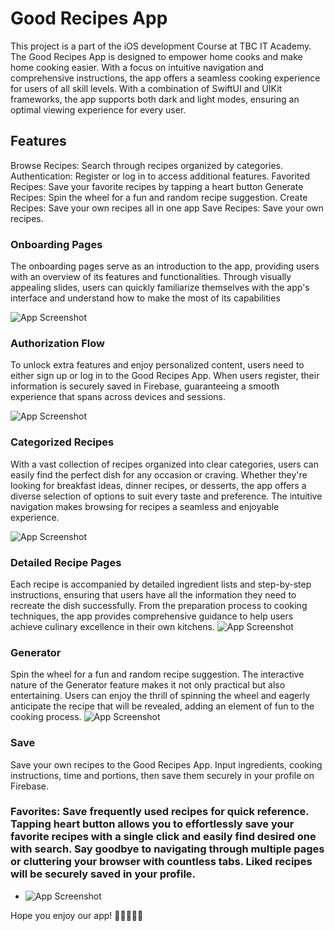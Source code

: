 # Good Recipes App

This project is a part of the iOS development Course at TBC IT Academy. The Good Recipes App is designed to empower home cooks and make home cooking easier. With a focus on intuitive navigation and comprehensive instructions, the app offers a seamless cooking experience for users of all skill levels. With a combination of SwiftUI and UIKit frameworks, the app supports both dark and light modes, ensuring an optimal viewing experience for every user.

## Features

Browse Recipes: Search through recipes organized by categories.
Authentication: Register or log in to access additional features.
Favorited Recipes: Save your favorite recipes by tapping a heart button
Generate Recipes: Spin the wheel for a fun and random recipe suggestion. Create Recipes: Save your own recipes all in one app
Save Recipes: Save your own recipes.

### Onboarding Pages
The onboarding pages serve as an introduction to the app, providing users with an overview of its features and functionalities. Through visually appealing slides, users can quickly familiarize themselves with the app's interface and understand how to make the most of its capabilities

![App Screenshot](https://i.ibb.co/fMZNJrf/Image-2-12-24-at-7-29-PM.jpg)


### Authorization Flow
To unlock extra features and enjoy personalized content, users need to either sign up or log in to the Good Recipes App. When users register, their information is securely saved in Firebase, guaranteeing a smooth experience that spans across devices and sessions.

![App Screenshot](https://i.ibb.co/NK1CZHp/Image-2-12-24-at-7-29-PM-1.jpg)


### Categorized Recipes
With a vast collection of recipes organized into clear categories, users can easily find the perfect dish for any occasion or craving. Whether they're looking for breakfast ideas, dinner recipes, or desserts, the app offers a diverse selection of options to suit every taste and preference. The intuitive navigation makes browsing for recipes a seamless and enjoyable experience.

![App Screenshot](https://ibb.co/Zf738F4/Image.jpg)


### Detailed Recipe Pages
Each recipe is accompanied by detailed ingredient lists and step-by-step instructions, ensuring that users have all the information they need to recreate the dish successfully. From the preparation process to cooking techniques, the app provides comprehensive guidance to help users achieve culinary excellence in their own kitchens.
![App Screenshot](https://i.ibb.co/djsqkXZ/Image-2-12-24-at-7-30-PM-2.jpg)


### Generator

Spin the wheel for a fun and random recipe suggestion. The interactive nature of the Generator feature makes it not only practical but also entertaining. Users can enjoy the thrill of spinning the wheel and eagerly anticipate the recipe that will be revealed, adding an element of fun to the cooking process.
![App Screenshot](https://i.ibb.co/JkFWjKj/Image-2-12-24-at-7-30-PM-1.jpg)

### Save 

Save your own recipes to the Good Recipes App. Input ingredients, cooking instructions, time and  portions, then save them securely in your profile on Firebase.


### Favorites: Save frequently used recipes for quick reference. Tapping heart button allows you to effortlessly save your favorite recipes with a single click and easily find desired one with search. Say goodbye to navigating through multiple pages or cluttering your browser with countless tabs. Liked recipes will be securely saved in your profile.

  
- ![App Screenshot](https://i.ibb.co/rmfKZhw/Image-2-12-24-at-7-31-PM.jpg)


Hope you enjoy our app!
🍳👩‍🍳👨‍🍳
